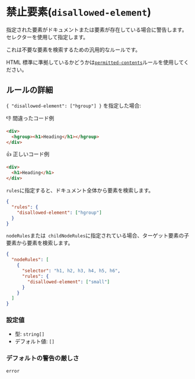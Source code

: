 # 禁止要素(`disallowed-element`)

指定された要素がドキュメントまたは要素が存在している場合に警告します。 セレクターを使用して指定します。

これは不要な要素を検索するための汎用的なルールです。

HTML 標準に準拠しているかどうかは[`permitted-contents`](../permitted-contents)ルールを使用してください。

## ルールの詳細

`{ "disallowed-element": ["hgroup"] }` を指定した場合:

👎 間違ったコード例

```html
<div>
  <hgroup><h1>Heading</h1></hgroup>
</div>
```

👍 正しいコード例

```html
<div>
  <h1>Heading</h1>
</div>
```

`rules`に指定すると、ドキュメント全体から要素を検索します。

```json
{
  "rules": {
    "disallowed-element": ["hgroup"]
  }
}
```

`nodeRules`または` childNodeRules`に指定されている場合、ターゲット要素の子要素から要素を検索します。

```json
{
  "nodeRules": [
    {
      "selector": "h1, h2, h3, h4, h5, h6",
      "rules": {
        "disallowed-element": ["small"]
      }
    }
  ]
}
```

### 設定値

- 型: `string[]`
- デフォルト値: `[]`

### デフォルトの警告の厳しさ

`error`
